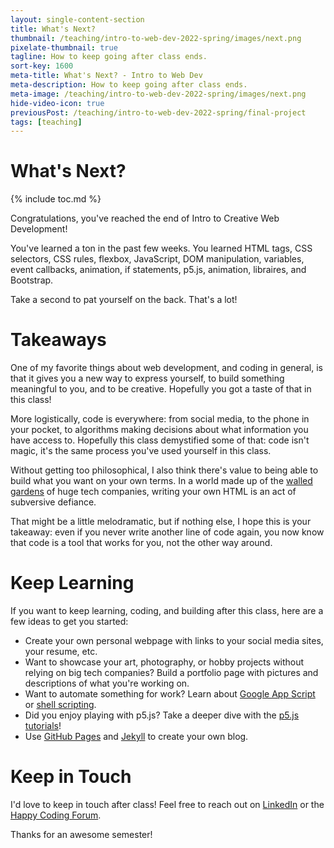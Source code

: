 ```yaml
---
layout: single-content-section
title: What's Next?
thumbnail: /teaching/intro-to-web-dev-2022-spring/images/next.png
pixelate-thumbnail: true
tagline: How to keep going after class ends.
sort-key: 1600
meta-title: What's Next? - Intro to Web Dev
meta-description: How to keep going after class ends.
meta-image: /teaching/intro-to-web-dev-2022-spring/images/next.png
hide-video-icon: true
previousPost: /teaching/intro-to-web-dev-2022-spring/final-project
tags: [teaching]
---
```


# What's Next?

{% include toc.md %}

Congratulations, you've reached the end of Intro to Creative Web Development!

You've learned a ton in the past few weeks. You learned HTML tags, CSS selectors, CSS rules, flexbox, JavaScript, DOM manipulation, variables, event callbacks, animation, if statements, p5.js, animation, libraires, and Bootstrap.

Take a second to pat yourself on the back. That's a lot!

# Takeaways

One of my favorite things about web development, and coding in general, is that it gives you a new way to express yourself, to build something meaningful to you, and to be creative. Hopefully you got a taste of that in this class!

More logistically, code is everywhere: from social media, to the phone in your pocket, to algorithms making decisions about what information you have access to. Hopefully this class demystified some of that: code isn't magic, it's the same process you've used yourself in this class.

Without getting too philosophical, I also think there's value to being able to build what you want on your own terms. In a world made up of the [walled gardens](https://en.wikipedia.org/wiki/Closed_platform) of huge tech companies, writing your own HTML is an act of subversive defiance.

That might be a little melodramatic, but if nothing else, I hope this is your takeaway: even if you never write another line of code again, you now know that code is a tool that works for you, not the other way around.

# Keep Learning

If you want to keep learning, coding, and building after this class, here are a few ideas to get you started:

- Create your own personal webpage with links to your social media sites, your resume, etc.
- Want to showcase your art, photography, or hobby projects without relying on big tech companies? Build a portfolio page with pictures and descriptions of what you're working on.
- Want to automate something for work? Learn about [Google App Script](https://www.google.com/script/start/) or [shell scripting](https://en.wikipedia.org/wiki/Shell_script).
- Did you enjoy playing with p5.js? Take a deeper dive with the [p5.js tutorials](/tutorials/p5js)!
- Use [GitHub Pages](/tutorials/html/github-pages) and [Jekyll](/tutorials/html/jekyll) to create your own blog.

# Keep in Touch

I'd love to keep in touch after class! Feel free to reach out on [LinkedIn](https://www.linkedin.com/in/kevin-workman/) or the [Happy Coding Forum](https://forum.happycoding.io).

Thanks for an awesome semester!
